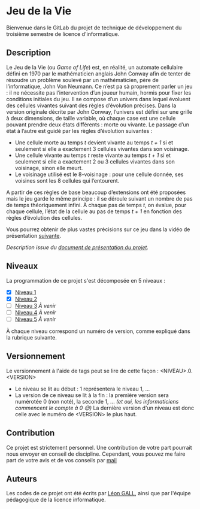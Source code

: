 # Jeu de la Vie

Bienvenue dans le GitLab du projet de technique de développement du troisième semestre de licence d'informatique.

## Description

Le Jeu de la Vie (ou _Game of Life_) est, en réalité, un automate cellulaire défini en 1970 par le mathématicien anglais John Conway afin de tenter de résoudre un problème soulevé par un mathématicien, père de l’informatique, John Von Neumann. Ce n’est pa sà proprement parler un jeu : il ne nécessite pas l’intervention d’un joueur humain, hormis pour fixer les conditions initiales du jeu. Il se compose d’un univers dans lequel évoluent des cellules vivantes suivant des règles d’évolution précises. Dans la version originale décrite par John Conway, l’univers est défini sur une grille à deux dimensions, de taille variable, où chaque case est une cellule pouvant prendre deux états différents : morte ou vivante. Le passage d’un état à l’autre est guidé par les règles d’évolution suivantes :

- Une cellule morte au temps _t_ devient vivante au temps _t + 1_ si et seulement si elle a exactement 3 cellules vivantes dans son voisinage.
- Une cellule vivante au temps _t_ reste vivante au temps _t + 1_ si et seulement si elle a exactement 2 ou 3 cellules vivantes dans son voisinage, sinon elle meurt.
- Le voisinage utilisé est le 8-voisinage : pour une cellule donnée, ses voisines sont les 8 cellules qui l’entourent.

A partir de ces règles de base beaucoup d’extensions ont été proposées mais le jeu garde le même principe : il se déroule suivant un nombre de pas de temps théoriquement infini. À chaque pas de temps _t_, on évalue, pour chaque cellule, l’état de la cellule au pas de temps _t + 1_ en fonction des règles d’évolution des cellules.

Vous pourrez obtenir de plus vastes précisions sur ce jeu dans la vidéo de présentation [suivante](https://youtu.be/S-W0NX97DB0).

_Description issue du [document de présentation du projet](https://moodle.unistra.fr/pluginfile.php/557566/mod_resource/content/0/Sujets_de_TP/presentation.pdf)._

## Niveaux

La programmation de ce projet s'est décomposée en 5 niveaux :
- [x] [Niveau 1](https://moodle.unistra.fr/pluginfile.php/557570/mod_resource/content/5/GoL_niveau1.pdf)
- [x] [Niveau 2](https://moodle.unistra.fr/pluginfile.php/557571/mod_resource/content/7/GoL_niveau2.pdf)
- [ ] [Niveau 3]() _À venir_
- [ ] [Niveau 4]() _À venir_
- [ ] [Niveau 5]() _À venir_

À chaque niveau correspond un numéro de version, comme expliqué dans la rubrique suivante.

## Versionnement

Le versionnement à l'aide de tags peut se lire de cette façon : \<NIVEAU\>.0.\<VERSION\>

- Le niveau se lit au début : 1 représentera le niveau 1, ...
- La version de ce niveau se lit à la fin : la première version sera numérotée 0 (non noté), la seconde 1, ... _(et oui, les informaticiens commencent le compte à 0 :wink:)_
  La dernière version d'un niveau est donc celle avec le numéro de \<VERSION\> le plus haut.

## Contribution

Ce projet est strictement personnel. Une contribution de votre part pourrait nous envoyer en conseil de discipline.
Cependant, vous pouvez me faire part de votre avis et de vos conseils par [mail](leon.gall@etu.unistra.fr)

## Auteurs

Les codes de ce projet ont été écrits par [Léon GALL](leon.gall@etu.unistra.fr), ainsi que par l'équipe pédagogique de la licence informatique.
